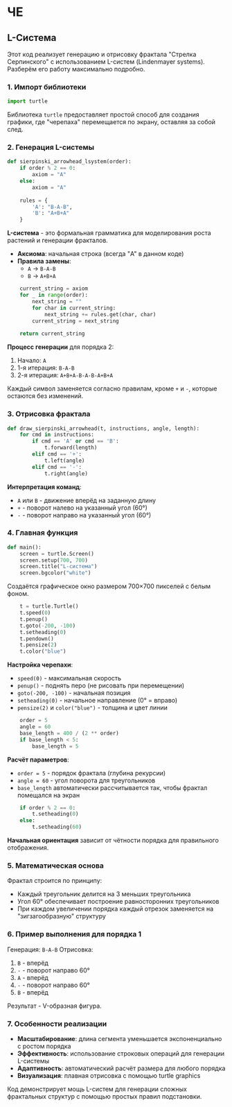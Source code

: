 # ЧЕ

## L-Система


Этот код реализует генерацию и отрисовку фрактала "Стрелка Серпинского" с использованием L-систем (Lindenmayer systems). Разберём его работу максимально подробно.

### 1. Импорт библиотеки
```python
import turtle
```
Библиотека `turtle` предоставляет простой способ для создания графики, где "черепаха" перемещается по экрану, оставляя за собой след.

### 2. Генерация L-системы
```python
def sierpinski_arrowhead_lsystem(order):
    if order % 2 == 0:
        axiom = "A"
    else:
        axiom = "A"
    
    rules = {
        'A': "B-A-B",
        'B': "A+B+A"
    }
```
**L-система** - это формальная грамматика для моделирования роста растений и генерации фракталов.

- **Аксиома**: начальная строка (всегда "A" в данном коде)
- **Правила замены**:
  - `A` → `B-A-B`
  - `B` → `A+B+A`

```python
    current_string = axiom
    for _ in range(order):
        next_string = ""
        for char in current_string:
            next_string += rules.get(char, char)
        current_string = next_string
    
    return current_string
```
**Процесс генерации** для порядка 2:
1. Начало: `A`
2. 1-я итерация: `B-A-B`
3. 2-я итерация: `A+B+A-B-A-B-A+B+A`

Каждый символ заменяется согласно правилам, кроме `+` и `-`, которые остаются без изменений.

### 3. Отрисовка фрактала
```python
def draw_sierpinski_arrowhead(t, instructions, angle, length):
    for cmd in instructions:
        if cmd == 'A' or cmd == 'B':
            t.forward(length)
        elif cmd == '+':
            t.left(angle)
        elif cmd == '-':
            t.right(angle)
```
**Интерпретация команд**:
- `A` или `B` - движение вперёд на заданную длину
- `+` - поворот налево на указанный угол (60°)
- `-` - поворот направо на указанный угол (60°)

### 4. Главная функция
```python
def main():
    screen = turtle.Screen()
    screen.setup(700, 700)
    screen.title("L-система")
    screen.bgcolor("white")
```
Создаётся графическое окно размером 700×700 пикселей с белым фоном.

```python
    t = turtle.Turtle()
    t.speed(0)
    t.penup()
    t.goto(-200, -100)
    t.setheading(0)
    t.pendown()
    t.pensize(2)
    t.color("blue")
```
**Настройка черепахи**:
- `speed(0)` - максимальная скорость
- `penup()` - поднять перо (не рисовать при перемещении)
- `goto(-200, -100)` - начальная позиция
- `setheading(0)` - начальное направление (0° = вправо)
- `pensize(2)` и `color("blue")` - толщина и цвет линии

```python
    order = 5
    angle = 60
    base_length = 400 / (2 ** order)
    if base_length < 5:
        base_length = 5
```
**Расчёт параметров**:
- `order = 5` - порядок фрактала (глубина рекурсии)
- `angle = 60` - угол поворота для треугольников
- `base_length` автоматически рассчитывается так, чтобы фрактал помещался на экран

```python
    if order % 2 == 0:
        t.setheading(0)
    else:
        t.setheading(60)
```
**Начальная ориентация** зависит от чётности порядка для правильного отображения.

### 5. Математическая основа

Фрактал строится по принципу:
- Каждый треугольник делится на 3 меньших треугольника
- Угол 60° обеспечивает построение равносторонних треугольников
- При каждом увеличении порядка каждый отрезок заменяется на "зигзагообразную" структуру

### 6. Пример выполнения для порядка 1

Генерация: `B-A-B`
Отрисовка:
1. `B` - вперёд
2. `-` - поворот направо 60°
3. `A` - вперёд  
4. `-` - поворот направо 60°
5. `B` - вперёд

Результат - V-образная фигура.

### 7. Особенности реализации

- **Масштабирование**: длина сегмента уменьшается экспоненциально с ростом порядка
- **Эффективность**: использование строковых операций для генерации L-системы
- **Адаптивность**: автоматический расчёт размера для любого порядка
- **Визуализация**: плавная отрисовка с помощью turtle graphics

Код демонстрирует мощь L-систем для генерации сложных фрактальных структур с помощью простых правил подстановки.